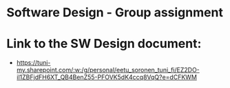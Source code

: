 # Software Design - Group assignment

# Link to the SW Design document:
 - https://tuni-my.sharepoint.com/:w:/g/personal/eetu_soronen_tuni_fi/EZ2DO-il1ZBFjdFH6XT_QB4BenZ55-PFOVK5dK4ccq8VqQ?e=dCFKWM